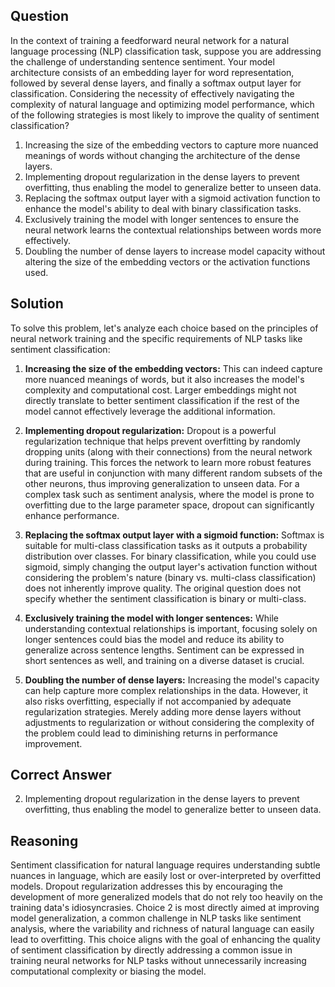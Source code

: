 ## Question
In the context of training a feedforward neural network for a natural language processing (NLP) classification task, suppose you are addressing the challenge of understanding sentence sentiment. Your model architecture consists of an embedding layer for word representation, followed by several dense layers, and finally a softmax output layer for classification. Considering the necessity of effectively navigating the complexity of natural language and optimizing model performance, which of the following strategies is most likely to improve the quality of sentiment classification?

1. Increasing the size of the embedding vectors to capture more nuanced meanings of words without changing the architecture of the dense layers.
2. Implementing dropout regularization in the dense layers to prevent overfitting, thus enabling the model to generalize better to unseen data.
3. Replacing the softmax output layer with a sigmoid activation function to enhance the model's ability to deal with binary classification tasks.
4. Exclusively training the model with longer sentences to ensure the neural network learns the contextual relationships between words more effectively.
5. Doubling the number of dense layers to increase model capacity without altering the size of the embedding vectors or the activation functions used.

## Solution
To solve this problem, let's analyze each choice based on the principles of neural network training and the specific requirements of NLP tasks like sentiment classification:

1. **Increasing the size of the embedding vectors:** This can indeed capture more nuanced meanings of words, but it also increases the model's complexity and computational cost. Larger embeddings might not directly translate to better sentiment classification if the rest of the model cannot effectively leverage the additional information.

2. **Implementing dropout regularization:** Dropout is a powerful regularization technique that helps prevent overfitting by randomly dropping units (along with their connections) from the neural network during training. This forces the network to learn more robust features that are useful in conjunction with many different random subsets of the other neurons, thus improving generalization to unseen data. For a complex task such as sentiment analysis, where the model is prone to overfitting due to the large parameter space, dropout can significantly enhance performance.

3. **Replacing the softmax output layer with a sigmoid function:** Softmax is suitable for multi-class classification tasks as it outputs a probability distribution over classes. For binary classification, while you could use sigmoid, simply changing the output layer's activation function without considering the problem's nature (binary vs. multi-class classification) does not inherently improve quality. The original question does not specify whether the sentiment classification is binary or multi-class.

4. **Exclusively training the model with longer sentences:** While understanding contextual relationships is important, focusing solely on longer sentences could bias the model and reduce its ability to generalize across sentence lengths. Sentiment can be expressed in short sentences as well, and training on a diverse dataset is crucial.

5. **Doubling the number of dense layers:** Increasing the model's capacity can help capture more complex relationships in the data. However, it also risks overfitting, especially if not accompanied by adequate regularization strategies. Merely adding more dense layers without adjustments to regularization or without considering the complexity of the problem could lead to diminishing returns in performance improvement.

## Correct Answer
2. Implementing dropout regularization in the dense layers to prevent overfitting, thus enabling the model to generalize better to unseen data.

## Reasoning
Sentiment classification for natural language requires understanding subtle nuances in language, which are easily lost or over-interpreted by overfitted models. Dropout regularization addresses this by encouraging the development of more generalized models that do not rely too heavily on the training data's idiosyncrasies. Choice 2 is most directly aimed at improving model generalization, a common challenge in NLP tasks like sentiment analysis, where the variability and richness of natural language can easily lead to overfitting. This choice aligns with the goal of enhancing the quality of sentiment classification by directly addressing a common issue in training neural networks for NLP tasks without unnecessarily increasing computational complexity or biasing the model.